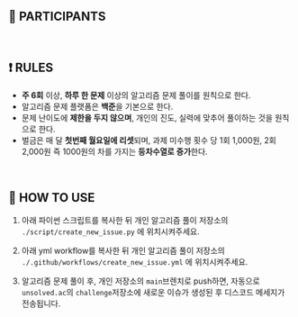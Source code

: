 ## 👥 PARTICIPANTS

<br/>

## ❗️ RULES
- **주 6회** 이상, **하루 한 문제** 이상의 알고리즘 문제 풀이를 원칙으로 한다.
- 알고리즘 문제 플랫폼은 **백준**을 기본으로 한다.
- 문제 난이도에 **제한을 두지 않으며**, 개인의 진도, 실력에 맞추어 풀이하는 것을 원칙으로 한다.
- 벌금은 매 달 **첫번째 월요일에 리셋**되며, 과제 미수행 횟수 당 1회 1,000원, 2회 2,000원 즉 1000원의 차를 가지는 **등차수열로 증가**한다.

<br/>

## 🌈 HOW TO USE

1. 아래 파이썬 스크립트를 복사한 뒤 개인 알고리즘 풀이 저장소의 `./script/create_new_issue.py` 에 위치시켜주세요.

2. 아래 yml workflow를 복사한 뒤 개인 알고리즘 풀이 저장소의 `./.github/workflows/create_new_issue.yml` 에 위치시켜주세요.

3. 알고리즘 문제 풀이 후, 개인 저장소의 `main`브렌치로 push하면, 자동으로 `unsolved.ac`의 `challenge`저장소에 새로운 이슈가 생성된 후 디스코드 메세지가 전송됩니다.